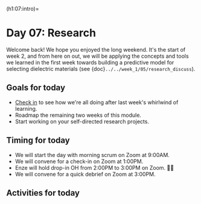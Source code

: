 (h1:07:intro)=
# Day 07: Research

Welcome back! 
We hope you enjoyed the long weekend.
It's the start of week 2, and from here on out, we will be applying the concepts and tools we learned in the first week towards building a predictive model for selecting dielectric materials (see {doc}`../../week_1/05/research_discuss`).



## Goals for today

- [Check in](https://forms.gle/dtgH9RZcLvHkaDyEA) to see how we're all doing after last week's whirlwind of learning.
- Roadmap the remaining two weeks of this module.
- Start working on your self-directed research projects.



## Timing for today

- We will start the day with morning scrum on Zoom at 9:00AM.
- We will convene for a check-in on Zoom at 1:00PM.
- Enze will hold drop-in OH from 2:00PM to 3:00PM on Zoom. 🐱‍💻
- We will convene for a quick debrief on Zoom at 3:00PM.



## Activities for today

```{tableofcontents}
```